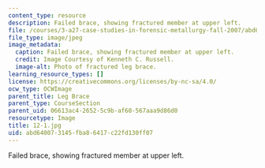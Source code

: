 ```yaml
---
content_type: resource
description: Failed brace, showing fractured member at upper left.
file: /courses/3-a27-case-studies-in-forensic-metallurgy-fall-2007/abd640073145fba86417c22fd130ff07_12-1.jpg
file_type: image/jpeg
image_metadata:
  caption: Failed brace, showing fractured member at upper left.
  credit: Image Courtesy of Kenneth C. Russell.
  image-alt: Photo of fractured leg brace.
learning_resource_types: []
license: https://creativecommons.org/licenses/by-nc-sa/4.0/
ocw_type: OCWImage
parent_title: Leg Brace
parent_type: CourseSection
parent_uid: 06613ac4-2652-5c9b-af60-567aaa9d86d0
resourcetype: Image
title: 12-1.jpg
uid: abd64007-3145-fba8-6417-c22fd130ff07
---
```

Failed brace, showing fractured member at upper left.
